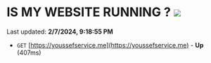 # IS MY WEBSITE RUNNING ? [![](https://img.shields.io/static/v1?label=Sponsor&message=%E2%9D%A4&logo=GitHub&color=%23fe8e86)](https://github.com/sponsors/<username>)

Last updated: **2/7/2024, 9:18:55 PM**

- `GET` [https://youssefservice.me](https://youssefservice.me) - **Up** (407ms)
